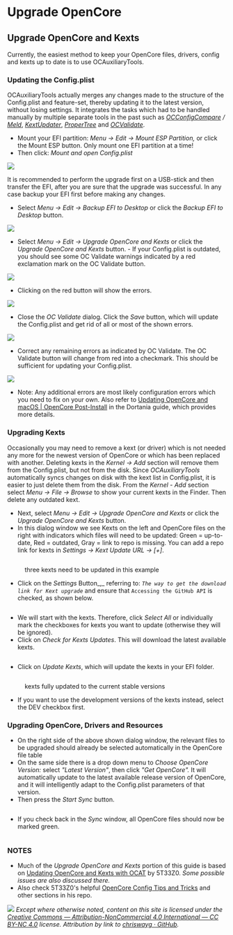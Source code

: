# Upgrade OpenCore

## Upgrade OpenCore and Kexts

Currently, the easiest method to keep your OpenCore files, drivers, config and kexts up to date is to use OCAuxiliaryTools.

### Updating the Config.plist

OCAuxiliaryTools actually merges any changes made to the structure of the Config.plist and feature-set, thereby updating it to the latest version, without losing settings. It integrates the tasks which had to be handled manually by multiple separate tools in the past such as [_OCConfigCompare_](https://github.com/corpnewt/OCConfigCompare) _/_ [_Meld_](https://yousseb.github.io/meld/), [_KextUpdater_](https://github.com/MacThings/kextupdater), [_ProperTree_](https://github.com/corpnewt/ProperTree) and [_OCValidate_](https://github.com/acidanthera/OpenCorePkg/tree/master/Utilities/ocvalidate).

* Mount your EFI partition: _Menu -> Edit -> Mount ESP Partition,_ or click the Mount ESP button. Only mount one EFI partition at a time!
* Then click: _Mount and open Config.plist_

![](<../.gitbook/assets/Screenshot 2024-06-05 at 12.56.12 AM.png>)

It is recommended to perform the upgrade first on a USB-stick and then transfer the EFI, after you are sure that the upgrade was successful. In any case backup your EFI first before making any changes.

* Select _Menu -> Edit -> Backup EFI to Desktop_ or click the _Backup EFI to Desktop_ button.

![](<../.gitbook/assets/Screenshot 2024-06-05 at 12.53.21 AM.png>)

* Select _Menu -> Edit -> Upgrade OpenCore and Kexts_ or click the _Upgrade OpenCore and Kexts_ button. - If your Config.plist is outdated, you should see some OC Validate warnings indicated by a red exclamation mark on the OC Validate button.

![](<../.gitbook/assets/Screenshot 2024-06-05 at 12.35.02 AM.png>)

* Clicking on the red button will show the errors.

![](<../.gitbook/assets/Screenshot 2024-06-05 at 12.37.13 AM.png>)

* Close the _OC Validate_ dialog. Click the _Save_ button, which will update the Config.plist and get rid of all or most of the shown errors.

![](<../.gitbook/assets/Screenshot 2024-06-05 at 12.38.05 AM.png>)

* Correct any remaining errors as indicated by OC Validate. The OC Validate button will change from red into a checkmark. This should be sufficient for updating your Config.plist.

![](<../.gitbook/assets/Screenshot 2024-06-05 at 12.39.35 AM.png>)

* Note: Any additional errors are most likely configuration errors which you need to fix on your own. Also refer to [Updating OpenCore and macOS | OpenCore Post-Install](https://dortania.github.io/OpenCore-Post-Install/universal/update.html) in the Dortania guide, which provides more details.

### Upgrading Kexts

Occasionally you may need to remove a kext (or driver) which is not needed any more for the newest version of OpenCore or which has been replaced with another. Deleting kexts in the _Kernel -> Add_ section will remove them from the Config.plist, but not from the disk. Since _OCAuxiliaryTools_ automatically syncs changes on disk with the kext list in Config.plist, it is easier to just delete them from the disk. From the _Kernel - Add_ section select _Menu -> File -> Browse_ to show your current kexts in the Finder. Then delete any outdated kext.

* Next, select _Menu -> Edit -> Upgrade OpenCore and Kexts_ or click the _Upgrade OpenCore and Kexts_ button.
* In this dialog window we see Kexts on the left and OpenCore files on the right with indicators which files will need to be updated: Green = up-to-date, Red = outdated, Gray = link to repo is missing. You can add a repo link for kexts in _Settings -> Kext Update URL -> \[+]_.

<figure><img src="../.gitbook/assets/Screenshot 2024-06-05 at 12.41.15 AM.png" alt=""><figcaption><p>three kexts need to be updated in this example</p></figcaption></figure>

* Click on the _Settings_ Button_,_ referring to: _`The way to get the download link for Kext upgrade`_ and ensure that `Accessing the GitHub API` is checked, as shown below.

<figure><img src="../.gitbook/assets/Screenshot 2024-06-05 at 12.42.05 AM.png" alt=""><figcaption></figcaption></figure>

* We will start with the kexts. Therefore, click _Select All_ or individually mark the checkboxes for kexts you want to update (otherwise they will be ignored).
* Click on _Check for Kexts Updates_. This will download the latest available kexts.

<figure><img src="../.gitbook/assets/Screenshot 2024-06-05 at 12.43.05 AM.png" alt=""><figcaption></figcaption></figure>

* Click on _Update Kexts_, which will update the kexts in your EFI folder.

<figure><img src="../.gitbook/assets/Screenshot 2024-06-05 at 12.45.44 AM.png" alt=""><figcaption><p>kexts fully updated to the current stable versions</p></figcaption></figure>

* If you want to use the development versions of the kexts instead, select the DEV checkbox first.&#x20;

### Upgrading OpenCore, Drivers and Resources

* On the right side of the above shown dialog window, the relevant files to be upgraded should already be selected automatically in the OpenCore file table
* On the same side there is a drop down menu to _Choose OpenCore Version:_ select _"Latest Version"_, then click _"Get OpenCore"._ It will automatically update to the latest available release version of OpenCore, and it will intelligently adapt to the Config.plist parameters of that version.
* Then press the _Start Sync_ button.

<figure><img src="../.gitbook/assets/Screenshot 2024-06-05 at 12.47.54 AM.png" alt=""><figcaption></figcaption></figure>

*   If you check back in the _Sync_ window, all OpenCore files should now be marked green.



    <figure><img src="../.gitbook/assets/Screenshot 2024-06-05 at 12.49.15 AM.png" alt=""><figcaption></figcaption></figure>

### NOTES

* Much of the _Upgrade OpenCore and Kexts_ portion of this guide is based on [Updating OpenCore and Kexts with OCAT](https://github.com/5T33Z0/OC-Little-Translated/blob/main/D\_Updating\_OpenCore/README.md) by 5T33Z0. _Some possible issues are also discussed there._
* Also check 5T33Z0's helpful [OpenCore Config Tips and Tricks](https://github.com/5T33Z0/OC-Little-Translated/tree/main/A\_Config\_Tips\_and\_Tricks) and other sections in his repo.

![](../images/by-nc-license.svg) _Except where otherwise noted, content on this site is licensed under the_ [_Creative Commons — Attribution-NonCommercial 4.0 International — CC BY-NC 4.0_](https://creativecommons.org/licenses/by-nc/4.0/) _license. Attribution by link to_ [_chriswayg · GitHub_](https://github.com/chriswayg)_._
